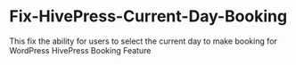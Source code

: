# Fix-HivePress-Current-Day-Booking
This fix the ability for users to select the current day to make booking for WordPress HivePress Booking Feature
